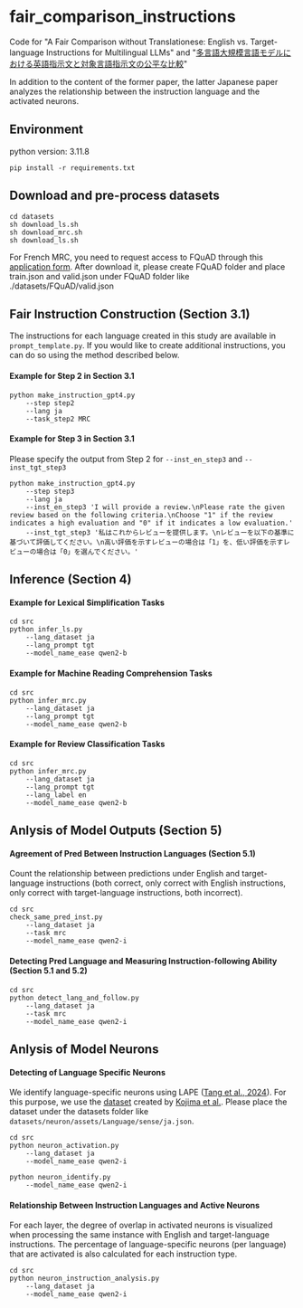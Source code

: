 # fair_comparison_instructions
Code for "A Fair Comparison without Translationese: English vs. Target-language Instructions for Multilingual LLMs" and "[多言語大規模言語モデルにおける英語指示文と対象言語指示文の公平な比較](https://www.anlp.jp/proceedings/annual_meeting/2025/pdf_dir/P7-12.pdf)"

In addition to the content of the former paper, the latter Japanese paper analyzes the relationship between the instruction language and the activated neurons.

## Environment

python version: 3.11.8

```
pip install -r requirements.txt
```

## Download and pre-process datasets

```
cd datasets
sh download_ls.sh
sh download_mrc.sh
sh download_ls.sh
```
For French MRC, you need to request access to FQuAD through this [application form](https://fquad.illuin.tech/).
After download it, please create FQuAD folder and place train.json and valid.json under FQuAD folder like ./datasets/FQuAD/valid.json

## Fair Instruction Construction (Section 3.1)
The instructions for each language created in this study are available in `prompt_template.py`.
If you would like to create additional instructions, you can do so using the method described below.

#### Example for Step 2 in Section 3.1
```
python make_instruction_gpt4.py 
    --step step2 
    --lang ja
    --task_step2 MRC
```

#### Example for Step 3 in Section 3.1
Please specify the output from Step 2 for `--inst_en_step3` and `--inst_tgt_step3` 
```
python make_instruction_gpt4.py 
    --step step3 
    --lang ja 
    --inst_en_step3 'I will provide a review.\nPlease rate the given review based on the following criteria.\nChoose "1" if the review indicates a high evaluation and "0" if it indicates a low evaluation.' 
    --inst_tgt_step3 '私はこれからレビューを提供します。\nレビューを以下の基準に基づいて評価してください。\n高い評価を示すレビューの場合は「1」を、低い評価を示すレビューの場合は「0」を選んでください。'
```

## Inference (Section 4)

#### Example for Lexical Simplification Tasks
```
cd src
python infer_ls.py 
    --lang_dataset ja 
    --lang_prompt tgt 
    --model_name_ease qwen2-b
```

#### Example for Machine Reading Comprehension Tasks
```
cd src
python infer_mrc.py 
    --lang_dataset ja 
    --lang_prompt tgt 
    --model_name_ease qwen2-b
```

#### Example for Review Classification Tasks
```
cd src
python infer_mrc.py 
    --lang_dataset ja 
    --lang_prompt tgt 
    --lang_label en
    --model_name_ease qwen2-b
```


## Anlysis of Model Outputs (Section 5)

#### Agreement of Pred Between Instruction Languages (Section 5.1)
Count the relationship between predictions under English and target-language instructions (both correct, only correct with English instructions, only correct with target-language instructions, both incorrect).
```
cd src
check_same_pred_inst.py
    --lang_dataset ja
    --task mrc
    --model_name_ease qwen2-i
```

#### Detecting Pred Language and Measuring Instruction-following Ability (Section 5.1 and 5.2)
```
cd src
python detect_lang_and_follow.py
    --lang_dataset ja
    --task mrc
    --model_name_ease qwen2-i
```

## Anlysis of Model Neurons

#### Detecting of Language Specific Neurons
We identify language-specific neurons using LAPE ([Tang et al., 2024](https://aclanthology.org/2024.acl-long.309/)).
For this purpose, we use the [dataset](https://github.com/kojima-takeshi188/lang_neuron/tree/main/assets/Language/sense) created by [Kojima et al.](https://aclanthology.org/2024.naacl-long.384/).
Please place the dataset under the datasets folder like `datasets/neuron/assets/Language/sense/ja.json`.

```
cd src
python neuron_activation.py
    --lang_dataset ja
    --model_name_ease qwen2-i

python neuron_identify.py
    --model_name_ease qwen2-i
```

#### Relationship Between Instruction Languages and Active Neurons

For each layer, the degree of overlap in activated neurons is visualized when processing the same instance with English and target-language instructions.
The percentage of language-specific neurons (per language) that are activated is also calculated for each instruction type.
```
cd src
python neuron_instruction_analysis.py
    --lang_dataset ja
    --model_name_ease qwen2-i
```
